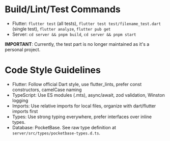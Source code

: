 # Build/Lint/Test Commands

- Flutter: `flutter test` (all tests), `flutter test test/filename_test.dart` (single test), `flutter analyze`, `flutter pub get`
- Server: `cd server && pnpm build`, `cd server && pnpm start`

**IMPORTANT**: Currently, the test part is no longer maintained as it's a personal project.

# Code Style Guidelines

- Flutter: Follow official Dart style, use flutter_lints, prefer const constructors, camelCase naming
- TypeScript: Use ES modules (.mts), async/await, zod validation, Winston logging
- Imports: Use relative imports for local files, organize with dart/flutter imports first
- Types: Use strong typing everywhere, prefer interfaces over inline types.
- Database: PocketBase. See raw type definition at `server/src/types/pocketbase-types.d.ts`.
